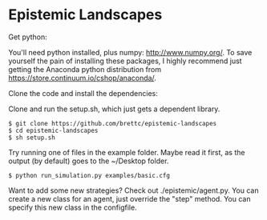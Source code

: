# Epistemic Landscapes

Get python:

You'll need python installed, plus numpy: http://www.numpy.org/.
To save yourself the pain of installing these packages, 
I highly recommend just getting the Anaconda python distribution 
from https://store.continuum.io/cshop/anaconda/.

Clone the code and install the dependencies:

Clone and run the setup.sh, which just gets a dependent library.
```
$ git clone https://github.com/brettc/epistemic-landscapes 
$ cd epistemic-landscapes
$ sh setup.sh
```

Try running one of files in the example folder. Maybe read it first, 
as the output (by default) goes to the ~/Desktop folder.
```
$ python run_simulation.py examples/basic.cfg
```

Want to add some new strategies? Check out ./epistemic/agent.py. 
You can create a new class for an agent, just override the "step" method. 
You can specify this new class in the configfile.





